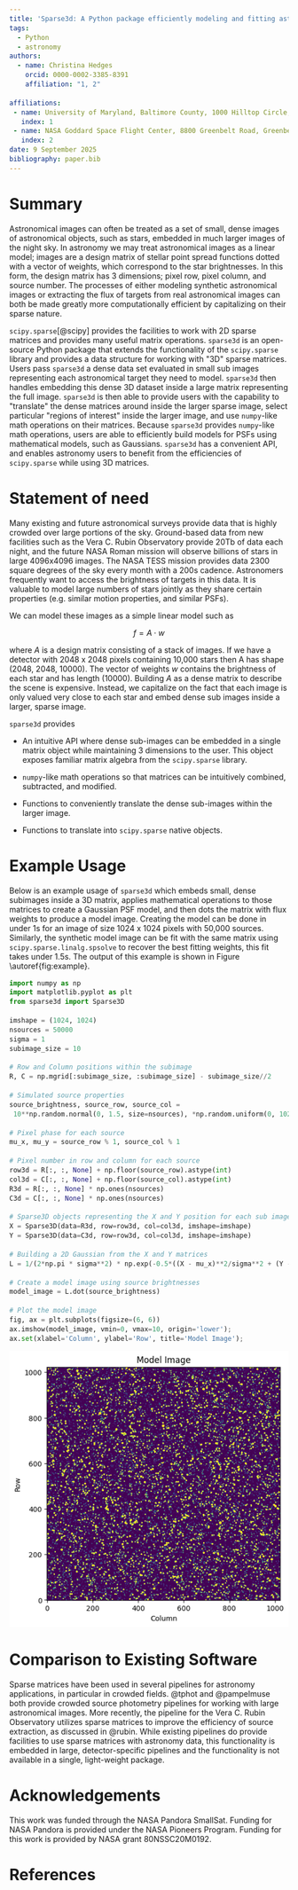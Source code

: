 ```yaml
---
title: 'Sparse3d: A Python package efficiently modeling and fitting astronomy data.'
tags:
  - Python
  - astronomy
authors:
  - name: Christina Hedges
    orcid: 0000-0002-3385-8391
    affiliation: "1, 2"

affiliations:
 - name: University of Maryland, Baltimore County, 1000 Hilltop Circle, Baltimore, Maryland, United States
   index: 1
 - name: NASA Goddard Space Flight Center, 8800 Greenbelt Road, Greenbelt, MD 20771, USA
   index: 2
date: 9 September 2025  
bibliography: paper.bib
---
```


# Summary

Astronomical images can often be treated as a set of small, dense images of astronomical objects, such as stars, embedded in much larger images of the night sky. In astronomy we may treat astronomical images as a linear model; images are a design matrix of stellar point spread functions dotted with a vector of weights, which correspond to the star brightnesses. In this form, the design matrix has 3 dimensions; pixel row, pixel column, and source number. The processes of either modeling synthetic astronomical images or extracting the flux of targets from real astronomical images can both be made greatly more computationally efficient by capitalizing on their sparse nature.

`scipy.sparse`[@scipy] provides the facilities to work with 2D sparse matrices and provides many useful matrix operations. `sparse3d` is an open-source Python package that extends the functionality of the `scipy.sparse` library and provides a data structure for working with "3D" sparse matrices. Users pass `sparse3d` a dense data set evaluated in small sub images representing each astronomical target they need to model. `sparse3d` then handles embedding this dense 3D dataset inside a large matrix representing the full image. `sparse3d` is then able to provide users with the capability to "translate" the dense matrices around inside the larger sparse image, select particular "regions of interest" inside the larger image, and use `numpy`-like math operations on their matrices. Because `sparse3d` provides `numpy`-like math operations, users are able to efficiently build models for PSFs using mathematical models, such as Gaussians. `sparse3d` has a convenient API, and enables astronomy users to benefit from the efficiencies of `scipy.sparse` while using 3D matrices.

# Statement of need

Many existing and future astronomical surveys provide data that is highly crowded over large portions of the sky. Ground-based data from new facilities such as the Vera C. Rubin Observatory provide 20Tb of data each night, and the future NASA Roman mission will observe billions of stars in large 4096x4096 images. The NASA TESS mission provides data 2300 square degrees of the sky every month with a 200s cadence. Astronomers frequently want to access the brightness of targets in this data. It is valuable to model large numbers of stars jointly as they share certain properties (e.g. similar motion properties, and similar PSFs).

We can model these images as a simple linear model such as

$$f = A \cdot w$$

where $A$ is a design matrix consisting of a stack of images. If we have a detector with 2048 x 2048 pixels containing 10,000 stars then A has shape (2048, 2048, 10000). The vector of weights $w$ contains the brightness of each star and has length (10000). Building $A$ as a dense matrix to describe the scene is expensive. Instead, we capitalize on the fact that each image is only valued very close to each star and embed dense sub images inside a larger, sparse image.

`sparse3d` provides

* An intuitive API where dense sub-images can be embedded in a single matrix object while maintaining 3 dimensions to the user. This object exposes familiar matrix algebra from the `scipy.sparse` library.

* `numpy`-like math operations so that matrices can be intuitively combined, subtracted, and modified.

* Functions to conveniently translate the dense sub-images within the larger image.

* Functions to translate into `scipy.sparse` native objects.

# Example Usage

Below is an example usage of `sparse3d` which embeds small, dense subimages inside a 3D matrix, applies mathematical operations to those matrices to create a Gaussian PSF model, and then dots the matrix with flux weights to produce a model image. Creating the model can be done in under 1s for an image of size 1024 x 1024 pixels with 50,000 sources. Similarly, the synthetic model image can be fit with the same matrix using `scipy.sparse.linalg.spsolve` to recover the best fitting weights, this fit takes under 1.5s. The output of this example is shown in Figure \autoref{fig:example}.

```python
import numpy as np
import matplotlib.pyplot as plt
from sparse3d import Sparse3D

imshape = (1024, 1024)
nsources = 50000
sigma = 1
subimage_size = 10

# Row and Column positions within the subimage
R, C = np.mgrid[:subimage_size, :subimage_size] - subimage_size//2

# Simulated source properties
source_brightness, source_row, source_col = 
 10**np.random.normal(0, 1.5, size=nsources), *np.random.uniform(0, 1024, size=(nsources, 2)).T

# Pixel phase for each source
mu_x, mu_y = source_row % 1, source_col % 1

# Pixel number in row and column for each source
row3d = R[:, :, None] + np.floor(source_row).astype(int)
col3d = C[:, :, None] + np.floor(source_col).astype(int)
R3d = R[:, :, None] * np.ones(nsources)
C3d = C[:, :, None] * np.ones(nsources)

# Sparse3D objects representing the X and Y position for each sub image
X = Sparse3D(data=R3d, row=row3d, col=col3d, imshape=imshape)
Y = Sparse3D(data=C3d, row=row3d, col=col3d, imshape=imshape)

# Building a 2D Gaussian from the X and Y matrices
L = 1/(2*np.pi * sigma**2) * np.exp(-0.5*((X - mu_x)**2/sigma**2 + (Y - mu_y)**2/sigma**2))

# Create a model image using source brightnesses
model_image = L.dot(source_brightness)

# Plot the model image
fig, ax = plt.subplots(figsize=(6, 6))
ax.imshow(model_image, vmin=0, vmax=10, origin='lower');
ax.set(xlabel='Column', ylabel='Row', title='Model Image');
```

![Output of the example use case showing a synthetic astronomical image.\label{fig:example}](modelimage.png)

# Comparison to Existing Software

Sparse matrices have been used in several pipelines for astronomy applications, in particular in crowded fields. @tphot and @pampelmuse both provide crowded source photometry pipelines for working with large astronomical images. More recently, the pipeline for the Vera C. Rubin Observatory utilizes sparse matrices to improve the efficiency of source extraction, as discussed in @rubin. While existing pipelines do provide facilities to use sparse matrices with astronomy data, this functionality is embedded in large, detector-specific pipelines and the functionality is not available in a single, light-weight package.

# Acknowledgements

This work was funded through the NASA Pandora SmallSat. Funding for NASA Pandora is provided under the NASA Pioneers Program. Funding for this work is provided by NASA grant 80NSSC20M0192.

# References
